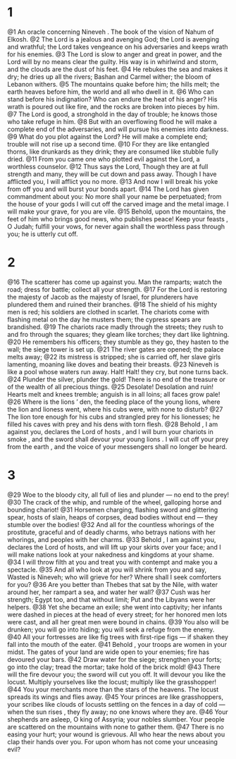 # 1
@1 An oracle concerning Nineveh . The book of the vision of Nahum of Elkosh.
@2 The Lord is a jealous and avenging God; the Lord is avenging and wrathful; the Lord takes vengeance on his adversaries and keeps wrath for his enemies.
@3 The Lord is slow to anger and great in power, and the Lord will by no means clear the guilty. His way is in whirlwind and storm, and the clouds are the dust of his feet.
@4 He rebukes the sea and makes it dry; he dries up all the rivers; Bashan and Carmel wither; the bloom of Lebanon withers.
@5 The mountains quake before him; the hills melt; the earth heaves before him, the world and all who dwell in it.
@6 Who can stand before his indignation? Who can endure the heat of his anger? His wrath is poured out like fire, and the rocks are broken into pieces by him.
@7 The Lord is good, a stronghold in the day of trouble; he knows those who take refuge in him.
@8 But with an overflowing flood he will make a complete end of the adversaries, and will pursue his enemies into darkness.
@9 What do you plot against the Lord? He will make a complete end; trouble will not rise up a second time.
@10 For they are like entangled thorns, like drunkards as they drink; they are consumed like stubble fully dried.
@11 From you came one who plotted evil against the Lord, a worthless counselor.
@12 Thus says the Lord, Though they are at full strength and many, they will be cut down and pass away. Though I have afflicted you, I will afflict you no more.
@13 And now I will break his yoke from off you and will burst your bonds apart.
@14 The Lord has given commandment about you: No more shall your name be perpetuated; from the house of your gods I will cut off the carved image and the metal image. I will make your grave, for you are vile.
@15 Behold, upon the mountains, the feet of him who brings good news, who publishes peace! Keep your feasts , O Judah; fulfill your vows, for never again shall the worthless pass through you; he is utterly cut off.

# 2
@16 The scatterer has come up against you. Man the ramparts; watch the road; dress for battle; collect all your strength.
@17 For the Lord is restoring the majesty of Jacob as the majesty of Israel, for plunderers have plundered them and ruined their branches.
@18 The shield of his mighty men is red; his soldiers are clothed in scarlet. The chariots come with flashing metal on the day he musters them; the cypress spears are brandished.
@19 The chariots race madly through the streets; they rush to and fro through the squares; they gleam like torches; they dart like lightning.
@20 He remembers his officers; they stumble as they go, they hasten to the wall; the siege tower is set up.
@21 The river gates are opened; the palace melts away;
@22 its mistress is stripped; she is carried off, her slave girls lamenting, moaning like doves and beating their breasts.
@23 Nineveh is like a pool whose waters run away. Halt! Halt! they cry, but none turns back.
@24 Plunder the silver, plunder the gold! There is no end of the treasure or of the wealth of all precious things.
@25 Desolate! Desolation and ruin! Hearts melt and knees tremble; anguish is in all loins; all faces grow pale!
@26 Where is the lions ’ den, the feeding place of the young lions, where the lion and lioness went, where his cubs were, with none to disturb?
@27 The lion tore enough for his cubs and strangled prey for his lionesses; he filled his caves with prey and his dens with torn flesh.
@28 Behold , I am against you, declares the Lord of hosts , and I will burn your chariots in smoke , and the sword shall devour your young lions . I will cut off your prey from the earth , and the voice of your messengers shall no longer be heard.

# 3
@29 Woe to the bloody city, all full of lies and plunder — no end to the prey!
@30 The crack of the whip, and rumble of the wheel, galloping horse and bounding chariot!
@31 Horsemen charging, flashing sword and glittering spear, hosts of slain, heaps of corpses, dead bodies without end — they stumble over the bodies!
@32 And all for the countless whorings of the prostitute, graceful and of deadly charms, who betrays nations with her whorings, and peoples with her charms.
@33 Behold , I am against you, declares the Lord of hosts, and will lift up your skirts over your face; and I will make nations look at your nakedness and kingdoms at your shame.
@34 I will throw filth at you and treat you with contempt and make you a spectacle.
@35 And all who look at you will shrink from you and say, Wasted is Nineveh; who will grieve for her? Where shall I seek comforters for you?
@36 Are you better than Thebes that sat by the Nile, with water around her, her rampart a sea, and water her wall?
@37 Cush was her strength; Egypt too, and that without limit; Put and the Libyans were her helpers.
@38 Yet she became an exile; she went into captivity; her infants were dashed in pieces at the head of every street; for her honored men lots were cast, and all her great men were bound in chains.
@39 You also will be drunken; you will go into hiding; you will seek a refuge from the enemy.
@40 All your fortresses are like fig trees with first-ripe figs — if shaken they fall into the mouth of the eater.
@41 Behold , your troops are women in your midst. The gates of your land are wide open to your enemies; fire has devoured your bars.
@42 Draw water for the siege; strengthen your forts; go into the clay; tread the mortar; take hold of the brick mold!
@43 There will the fire devour you; the sword will cut you off. It will devour you like the locust. Multiply yourselves like the locust; multiply like the grasshopper!
@44 You your merchants more than the stars of the heavens. The locust spreads its wings and flies away.
@45 Your princes are like grasshoppers, your scribes like clouds of locusts settling on the fences in a day of cold — when the sun rises , they fly away; no one knows where they are.
@46 Your shepherds are asleep, O king of Assyria; your nobles slumber. Your people are scattered on the mountains with none to gather them.
@47 There is no easing your hurt; your wound is grievous. All who hear the news about you clap their hands over you. For upon whom has not come your unceasing evil?

